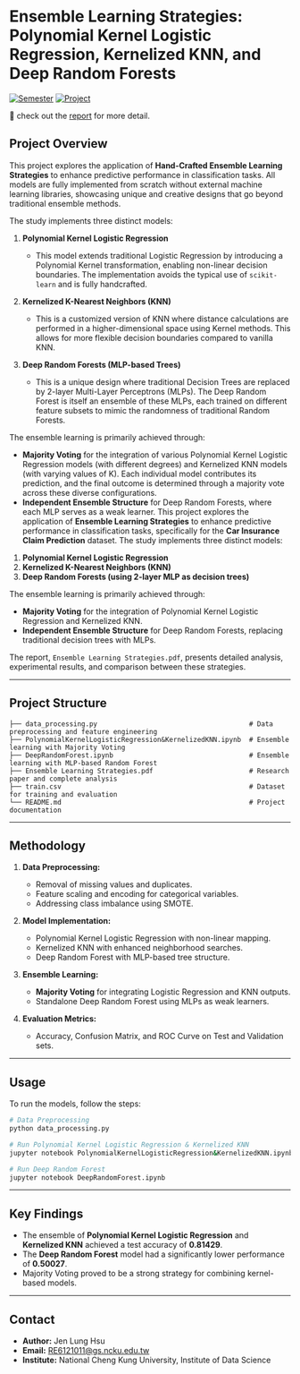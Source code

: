 # Ensemble Learning Strategies: Polynomial Kernel Logistic Regression, Kernelized KNN, and Deep Random Forests

[![Semester](https://img.shields.io/badge/Semester-Fall%202023-blue)]() [![Project](https://img.shields.io/badge/Project-Machine%20Learning%20Project%202-orange)]()


🚀 check out the [report](https://github.com/JenLungHsu/Hand-Crafted-Ensemble-Learning-Strategies/blob/main/Ensemble%20Learning%20Strategies.pdf)  for more detail.

## Project Overview
This project explores the application of **Hand-Crafted Ensemble Learning Strategies** to enhance predictive performance in classification tasks. All models are fully implemented from scratch without external machine learning libraries, showcasing unique and creative designs that go beyond traditional ensemble methods.

The study implements three distinct models:

1. **Polynomial Kernel Logistic Regression**
   - This model extends traditional Logistic Regression by introducing a Polynomial Kernel transformation, enabling non-linear decision boundaries. The implementation avoids the typical use of `scikit-learn` and is fully handcrafted.

2. **Kernelized K-Nearest Neighbors (KNN)**
   - This is a customized version of KNN where distance calculations are performed in a higher-dimensional space using Kernel methods. This allows for more flexible decision boundaries compared to vanilla KNN.

3. **Deep Random Forests (MLP-based Trees)**
   - This is a unique design where traditional Decision Trees are replaced by 2-layer Multi-Layer Perceptrons (MLPs). The Deep Random Forest is itself an ensemble of these MLPs, each trained on different feature subsets to mimic the randomness of traditional Random Forests.

The ensemble learning is primarily achieved through:
- **Majority Voting** for the integration of various Polynomial Kernel Logistic Regression models (with different degrees) and Kernelized KNN models (with varying values of K). Each individual model contributes its prediction, and the final outcome is determined through a majority vote across these diverse configurations.
- **Independent Ensemble Structure** for Deep Random Forests, where each MLP serves as a weak learner.
This project explores the application of **Ensemble Learning Strategies** to enhance predictive performance in classification tasks, specifically for the **Car Insurance Claim Prediction** dataset. The study implements three distinct models:

1. **Polynomial Kernel Logistic Regression**
2. **Kernelized K-Nearest Neighbors (KNN)**
3. **Deep Random Forests (using 2-layer MLP as decision trees)**

The ensemble learning is primarily achieved through:
- **Majority Voting** for the integration of Polynomial Kernel Logistic Regression and Kernelized KNN.
- **Independent Ensemble Structure** for Deep Random Forests, replacing traditional decision trees with MLPs.

The report, `Ensemble Learning Strategies.pdf`, presents detailed analysis, experimental results, and comparison between these strategies.

---

## Project Structure
```
├── data_processing.py                                      # Data preprocessing and feature engineering
├── PolynomialKernelLogisticRegression&KernelizedKNN.ipynb  # Ensemble learning with Majority Voting
├── DeepRandomForest.ipynb                                  # Ensemble learning with MLP-based Random Forest
├── Ensemble Learning Strategies.pdf                        # Research paper and complete analysis
├── train.csv                                               # Dataset for training and evaluation
└── README.md                                               # Project documentation
```

---

## Methodology
1. **Data Preprocessing:**
   - Removal of missing values and duplicates.
   - Feature scaling and encoding for categorical variables.
   - Addressing class imbalance using SMOTE.

2. **Model Implementation:**
   - Polynomial Kernel Logistic Regression with non-linear mapping.
   - Kernelized KNN with enhanced neighborhood searches.
   - Deep Random Forest with MLP-based tree structure.

3. **Ensemble Learning:**
   - **Majority Voting** for integrating Logistic Regression and KNN outputs.
   - Standalone Deep Random Forest using MLPs as weak learners.

4. **Evaluation Metrics:**
   - Accuracy, Confusion Matrix, and ROC Curve on Test and Validation sets.

---

## Usage
To run the models, follow the steps:

```bash
# Data Preprocessing
python data_processing.py

# Run Polynomial Kernel Logistic Regression & Kernelized KNN
jupyter notebook PolynomialKernelLogisticRegression&KernelizedKNN.ipynb

# Run Deep Random Forest
jupyter notebook DeepRandomForest.ipynb
```

---

## Key Findings
- The ensemble of **Polynomial Kernel Logistic Regression** and **Kernelized KNN** achieved a test accuracy of **0.81429**.
- The **Deep Random Forest** model had a significantly lower performance of **0.50027**.
- Majority Voting proved to be a strong strategy for combining kernel-based models.

---

## Contact
- **Author:** Jen Lung Hsu
- **Email:** RE6121011@gs.ncku.edu.tw
- **Institute:** National Cheng Kung University, Institute of Data Science
